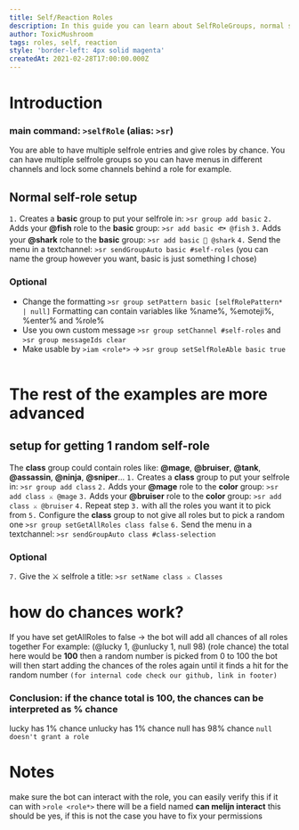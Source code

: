 ```yaml
---
title: Self/Reaction Roles
description: In this guide you can learn about SelfRoleGroups, normal setup and random self-roles.
author: ToxicMushroom
tags: roles, self, reaction
style: 'border-left: 4px solid magenta'
createdAt: 2021-02-28T17:00:00.000Z
---
```


# Introduction
### main command: `>selfRole` (alias: `>sr`)
You are able to have multiple selfrole entries and give roles by chance.
You can have multiple selfrole groups so you can have menus in different channels and lock some channels behind a role for example.

## Normal self-role setup
`1.` Creates a **basic** group to put your selfrole in: `>sr group add basic`
`2.` Adds your **@fish** role to the **basic** group: `>sr add basic 🐟 @fish`
`3.` Adds your **@shark** role to the **basic** group: `>sr add basic 🦈 @shark`
`4.` Send the menu in a textchannel: `>sr sendGroupAuto basic #self-roles`
(you can name the group however you want, basic is just something I chose)
### Optional
- Change the formatting `>sr group setPattern basic [selfRolePattern* | null]`
Formatting can contain variables like %name%, %emoteji%, %enter% and %role%
- Use you own custom message `>sr group setChannel #self-roles` and `>sr group messageIds clear`
- Make usable by `>iam <role*>` -> `>sr group setSelfRoleAble basic true`<br></br>
# The rest of the examples are more advanced
## setup for getting 1 random self-role
The **class** group could contain roles like: **@mage**, **@bruiser**, **@tank**, **@assassin**, **@ninja**, **@sniper**...
`1.` Creates a **class** group to put your selfrole in: `>sr group add class`
`2.` Adds your **@mage** role to the **color** group: `>sr add class ⚔ @mage`
`3.` Adds your **@bruiser** role to the **color** group: `>sr add class ⚔ @bruiser`
`4.` Repeat step `3.` with all the roles you want it to pick from
`5.` Configure the **class** group to not give all roles but to pick a random one `>sr group setGetAllRoles class false`
`6.` Send the menu in a textchannel: `>sr sendGroupAuto class #class-selection`
### Optional
`7.` Give the ⚔ selfrole a title: `>sr setName class ⚔ Classes`


# how do chances work?
If you have set getAllRoles to false -> the bot will add all chances of all roles together
For example: (@lucky 1, @unlucky 1, null 98) (role chance)
the total here would be **100**
then a random number is picked from 0 to 100
the bot will then start adding the chances of the roles again until it finds a hit for the random number
`(for internal code check our github, link in footer)`

### Conclusion: if the chance total is 100, the chances can be interpreted as % chance
lucky has 1% chance
unlucky has 1% chance
null has 98% chance `null doesn't grant a role`

# Notes
make sure the bot can interact with the role, you can easily verify this if it can with `>role <role*>`
there will be a field named **can melijn interact** this should be yes, if this is not the case
you have to fix your permissions